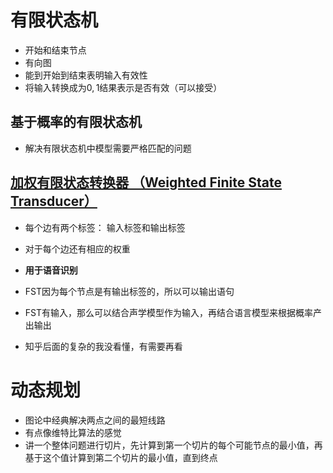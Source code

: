 # 有限状态机

+ 开始和结束节点
+ 有向图
+ 能到开始到结束表明输入有效性
+ 将输入转换成为${0, 1}$结果表示是否有效（可以接受）

## 基于概率的有限状态机

+ 解决有限状态机中模型需要严格匹配的问题

## [加权有限状态转换器 （Weighted Finite State Transducer）](https://www.zhihu.com/market/pub/119573038/manuscript/1052943430233169920)
+ 每个边有两个标签： 输入标签和输出标签
+ 对于每个边还有相应的权重
+ **用于语音识别**
+ FST因为每个节点是有输出标签的，所以可以输出语句
+ FST有输入，那么可以结合声学模型作为输入，再结合语言模型来根据概率产出输出

+ 知乎后面的复杂的我没看懂，有需要再看



# 动态规划

+ 图论中经典解决两点之间的最短线路
+ 有点像维特比算法的感觉
+ 讲一个整体问题进行切片，先计算到第一个切片的每个可能节点的最小值，再基于这个值计算到第二个切片的最小值，直到终点

